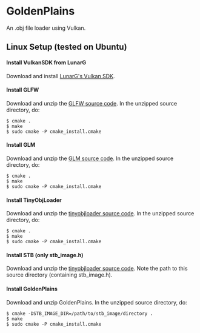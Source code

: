 # GoldenPlains

An .obj file loader using Vulkan.

## Linux Setup (tested on Ubuntu)

#### Install VulkanSDK from LunarG
Download and install <a href="https://vulkan.lunarg.com" target="_blank">LunarG's Vulkan SDK</a>.

#### Install GLFW
Download and unzip the <a href="https://github.com/glfw/glfw" target="_blank">GLFW source code</a>. In the unzipped source directory, do:
```shell
$ cmake .
$ make
$ sudo cmake -P cmake_install.cmake
```

#### Install GLM
Download and unzip the <a href="https://glm.g-truc.net" target="_blank">GLM source code</a>. In the unzipped source directory, do:
```shell
$ cmake .
$ make
$ sudo cmake -P cmake_install.cmake
```

#### Install TinyObjLoader
Download and unzip the <a href="https://github.com/tinyobjloader/tinyobjloader" target="_blank">tinyobjloader source code</a>. In the unzipped source directory, do:
```shell
$ cmake .
$ make
$ sudo cmake -P cmake_install.cmake
```

#### Install STB (only stb_image.h)
Download and unzip the <a href="https://github.com/tinyobjloader/tinyobjloader" target="_blank">tinyobjloader source code</a>. Note the path to this source directory (containing stb_image.h).

#### Install GoldenPlains
Download and unzip GoldenPlains. In the unzipped source directory, do:

```shell
$ cmake -DSTB_IMAGE_DIR=/path/to/stb_image/directory .
$ make
$ sudo cmake -P cmake_install.cmake
```
